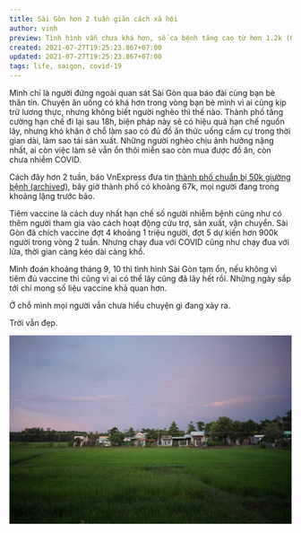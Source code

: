 ```yaml
---
title: Sài Gòn hơn 2 tuần giãn cách xã hội
author: vinh
preview: Tình hình vẫn chưa khá hơn, số ca bệnh tăng cao từ hơn 1.2k (09/07) lên 5.9k (26/07) mỗi ngày, tổng số ca bệnh ở thành phố khoảng 67k, bệnh nhân nhẹ được phép theo dõi tại nhà. Vaccine vẫn đang được tiêm nhưng không có số liệu thống kê cụ thể.
created: 2021-07-27T19:25:23.867+07:00
updated: 2021-07-27T19:25:23.867+07:00
tags: life, saigon, covid-19
---
```


Mình chỉ là người đứng ngoài quan sát Sài Gòn qua báo đài cùng bạn bè thân tín. Chuyện ăn uống có khá hơn trong vòng bạn bè mình vì ai cũng kịp trữ lương thực, nhưng không biết người nghèo thì thế nào. Thành phố tăng cường hạn chế đi lại sau 18h, biện pháp này sẽ có hiệu quả hạn chế nguồn lây, nhưng khó khăn ở chỗ làm sao có đủ đồ ăn thức uống cầm cự trong thời gian dài, làm sao tái sản xuất. Những người nghèo chịu ảnh hưởng nặng nhất, ai còn việc làm sẽ vẫn ổn thôi miễn sao còn mua được đồ ăn, còn chưa nhiễm COVID.

Cách đây hơn 2 tuần, báo VnExpress đưa tin [thành phố chuẩn bị 50k giường bệnh (archived)](https://web.archive.org/web/20210710160945/https://vnexpress.net/tp-hcm-chuan-bi-50-000-giuong-dieu-tri-covid-19-4307530.html), bây giờ thành phố có khoảng 67k, mọi người đang trong khoảng lặng trước bão.

Tiêm vaccine là cách duy nhất hạn chế số người nhiễm bệnh cũng như có thêm người tham gia vào cách hoạt động cứu trợ, sản xuất, vận chuyển. Sài Gòn đã chích vaccine đợt 4 khoảng 1 triệu người, đợt 5 dự kiến hơn 900k người trong vòng 2 tuần. Nhưng chạy đua với COVID cũng như chạy đua với lửa, thời gian càng kéo dài càng khổ.

Mình đoán khoảng tháng 9, 10 thì tình hình Sài Gòn tạm ổn, nếu không vì tiêm đủ vaccine thì cũng vì ai có thể lây cũng đã lây hết rồi. Những ngày sắp tới chỉ mong số liệu vaccine khả quan hơn.

Ở chỗ mình mọi người vẫn chưa hiểu chuyện gì đang xảy ra.

Trời vẫn đẹp.

[![A small field near Saigon](image/field_out_of_sg_small.jpg 'A small field near Saigon')](saigon-2-weeks-after-social-distancing/image/field_out_of_sg.jpg)

